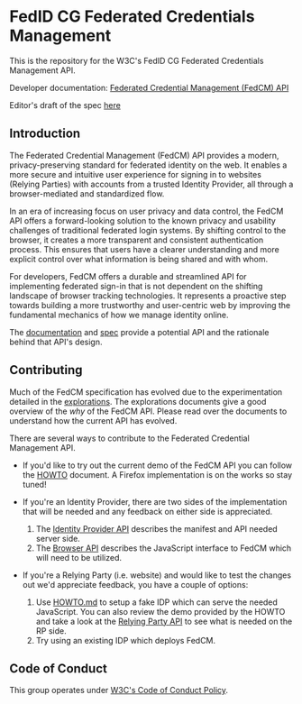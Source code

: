 # FedID CG Federated Credentials Management

This is the repository for the W3C's FedID CG Federated Credentials Management API.

Developer documentation: [Federated Credential Management (FedCM) API](https://developer.mozilla.org/en-US/docs/Web/API/FedCM_API)

Editor's draft of the spec [here](https://w3c-fedid.github.io/FedCM/)

## Introduction

The Federated Credential Management (FedCM) API provides a modern, privacy-preserving
standard for federated identity on the web. It enables a more secure and intuitive
user experience for signing in to websites (Relying Parties) with accounts from a
trusted Identity Provider, all through a browser-mediated and standardized flow.

In an era of increasing focus on user privacy and data control, the FedCM API offers
a forward-looking solution to the known privacy and usability challenges of
traditional federated login systems. By shifting control to the browser, it creates
a more transparent and consistent authentication process. This ensures that users
have a clearer understanding and more explicit control over what information is
being shared and with whom.

For developers, FedCM offers a durable and streamlined API for implementing
federated sign-in that is not dependent on the shifting landscape of browser
tracking technologies. It represents a proactive step towards building a more
trustworthy and user-centric web by improving the fundamental mechanics of how
we manage identity online.

The [documentation](https://developer.mozilla.org/en-US/docs/Web/API/FedCM_API)
and [spec](https://w3c-fedid.github.io/FedCM) provide a potential API and the
rationale behind that API's design.

## Contributing

Much of the FedCM specification has evolved due to the experimentation detailed
in the [explorations](explorations/README.md). The explorations documents give a good
overview of the _why_ of the FedCM API. Please read over the documents to
understand how the current API has evolved.

There are several ways to contribute to the Federated Credential Management API.

 * If you'd like to try out the current demo of the FedCM API you can follow the
   [HOWTO](explorations/HOWTO-chrome.md) document. A Firefox implementation is on
   the works so stay tuned!

 * If you're an Identity Provider, there are two sides of the implementation that
   will be needed and any feedback on either side is appreciated.

   1. The [Identity Provider API](https://w3c-fedid.github.io/FedCM/#idp-api) describes
      the manifest and API needed server side.
   2. The [Browser API](https://w3c-fedid.github.io/FedCM/#browser-api) describes the JavaScript
      interface to FedCM which will need to be utilized.

 * If you're a Relying Party (i.e. website) and would like to test the changes out
   we'd appreciate feedback, you have a couple of options:

   1. Use [HOWTO.md](explorations/HOWTO-chrome.md) to setup a fake IDP which can serve
      the needed JavaScript. You can also review the demo provided by the HOWTO and take a
      look at the [Relying Party API](https://w3c-fedid.github.io/FedCM/#rp) to see what is
      needed on the RP side.
   2. Try using an existing IDP which deploys FedCM.

## Code of Conduct

This group operates under [W3C's Code of Conduct Policy](http://www.w3.org/Consortium/cepc/).
